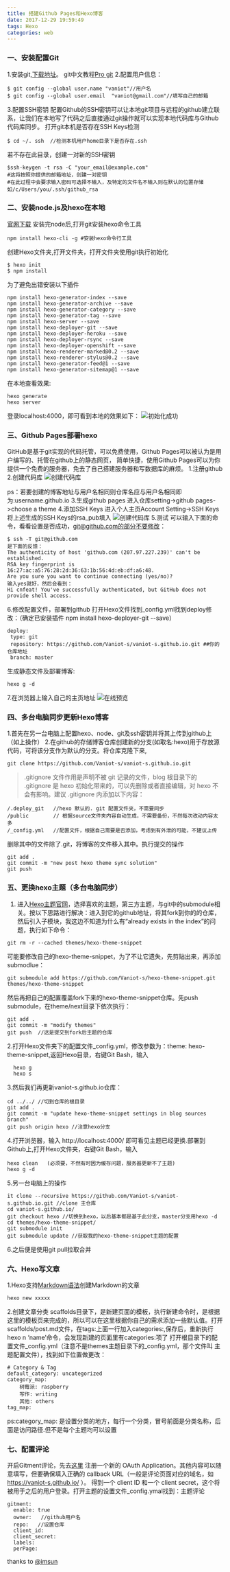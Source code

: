 ```yaml
---
title: 搭建Github Pages和Hexo博客
date: 2017-12-29 19:59:49
tags: Hexo
categories: web
---
```

### 一、安装配置Git
1.安装git,[下载地址](https://git-scm.com/downloads 'git')。
git中文教程[Pro git](http://git.oschina.net/progit/ )
2.配置用户信息：
```
$ git config --global user.name "vaniot"//用户名
$ git config --global user.email  "vaniot@gmail.com"//填写自己的邮箱
```
3.配置SSH密钥
配置Github的SSH密钥可以让本地git项目与远程的github建立联系，让我们在本地写了代码之后直接通过git操作就可以实现本地代码库与Github代码库同步。
打开git本机是否存在SSH Keys检测
```
$ cd ~/. ssh  //检测本机用户home目录下是否存在.ssh
```
若不存在此目录，创建一对新的SSH密钥
```
$ssh-keygen -t rsa -C "your_email@example.com"
#这将按照你提供的邮箱地址，创建一对密钥
#在此过程中会要求输入密码可选择不输入，及特定的文件名不输入则在默认的位置存储如/c/Users/you/.ssh/github_rsa
```
### 二、安装node.js及hexo在本地
[官网下载](https://nodejs.org/en/download/ "node.js")
安装完node后,打开git安装hexo命令工具
```
npm install hexo-cli -g #安装hexo命令行工具
```
创建Hexo文件夹,打开文件夹，打开文件夹使用git执行初始化
```
$ hexo init
$ npm install
```
为了避免出错安装以下插件
```
npm install hexo-generator-index --save
npm install hexo-generator-archive --save
npm install hexo-generator-category --save
npm install hexo-generator-tag --save
npm install hexo-server --save
npm install hexo-deployer-git --save
npm install hexo-deployer-heroku --save
npm install hexo-deployer-rsync --save
npm install hexo-deployer-openshift --save
npm install hexo-renderer-marked@0.2 --save
npm install hexo-renderer-stylus@0.2 --save
npm install hexo-generator-feed@1 --save
npm install hexo-generator-sitemap@1 --save
```
在本地查看效果:
```
hexo generate
hexo server
```
登录localhost:4000，即可看到本地的效果如下：
![初始化成功](https://raw.githubusercontent.com/Vaniot-s/picture/master/imagelocalhost.png)
### 三、Github Pages部署hexo 
GitHub是基于git实现的代码托管，可以免费使用，Github Pages可以被认为是用户编写的、托管在github上的静态网页，
简单快捷，使用Github Pages可以为你提供一个免费的服务器，免去了自己搭建服务器和写数据库的麻烦。
1.注册github
2.创建代码库
![创建代码库](https://raw.githubusercontent.com/Vaniot-s/picture/master/how-to-create-reposity.png)

ps：若要创建的博客地址与用户名相同则仓库名应与用户名相同即为:username.github.io
3.生成github pages
 进入仓库setting->github pages->choose a theme 
4.添加SSH Keys
进入个人主页Account Setting->SSH Keys将上述生成的SSH Keys的rsa_pub填入
![创建代码库](https://raw.githubusercontent.com/Vaniot-s/picture/master/SSH-github-SSH-OK.png)
5.测试
可以输入下面的命令，看看设置是否成功，git@github.com的部分不要修改：
```
$ ssh -T git@github.com
是下面的反馈：
The authenticity of host 'github.com (207.97.227.239)' can't be established.
RSA key fingerprint is 16:27:ac:a5:76:28:2d:36:63:1b:56:4d:eb:df:a6:48.
Are you sure you want to continue connecting (yes/no)?
输入yes就好，然后会看到：
Hi cnfeat! You've successfully authenticated, but GitHub does not provide shell access.
```
6.修改配置文件，部署到github
 打开Hexo文件找到_config.yml找到deploy修改：（确定已安装插件 npm install hexo-deployer-git --save）
 ```
 deploy:
  type: git
  repository: https://github.com/Vaniot-s/vaniot-s.github.io.git ##你的仓库地址
  branch: master
 ```
 生成静态文件及部署博客:
 ```
 hexo g -d
 ```
 7.在浏览器上输入自己的主页地址
 ![在线预览](https://raw.githubusercontent.com/Vaniot-s/picture/master/blog-main.png)
 ### 四、多台电脑同步更新Hexo博客
   1.首先在另一台电脑上配置hexo、node、git及ssh密钥并将其上传到github上（如上操作）
   2.在github的存储博客仓库创建新的分支(如取名:hexo)用于存放源代码，可将该分支作为默认的分支。将仓库克隆下来,
   ```
   git clone https://github.com/Vaniot-s/vaniot-s.github.io.git
   ```
> .gitignore 文件作用是声明不被 git 记录的文件，blog 根目录下的 .gitignore 是 hexo 初始化带来的，可以先删除或者直接编辑，对 hexo 不会有影响。建议 .gitignore 内添加以下内容：
```
/.deploy_git   //hexo 默认的. git 配置文件夹，不需要同步
/public        // 根据source文件夹内容自动生成，不需要备份，不然每次改动内容太多
/_config.yml   //配置文件，根据自己需要是否添加，考虑到有外泄的可能，不建议上传
```
删除其中的文件除了.git，将博客的文件移入其中。执行提交的操作
```
git add .
git commit -m "new post hexo theme sync solution"
git push
```
 ### 五、更换hexo主题（多台电脑同步）
 1. 进入[Hexo主题官网](https://hexo.io/themes/)，选择喜欢的主题，第三方主题，与git中的submodule相关。按以下思路进行解决：进入到它的github地址，将其fork到你的的仓库，然后引入子模块，我这边不知道为什么有“already exists in the index”的问题，执行如下命令：
```
git rm -r --cached themes/hexo-theme-snippet
 ```
 可能要修改自己的hexo-theme-snippet，为了不让它遗失，先剪贴出来，再添加submodlue：
```
git submodule add https://github.com/Vaniot-s/hexo-theme-snippet.git themes/hexo-theme-snippet
```
然后再把自己的配置覆盖fork下来的hexo-theme-snippet仓库。先push submodule，在theme/next目录下依次执行：
```
git add .
git commit -m "modify themes"
git push  //这是提交到fork后主题的仓库
```
2.打开Hexo文件夹下的配置文件_config.yml，修改参数为：theme: hexo-theme-snippet,返回Hexo目录，右键Git Bash，输入
```
  hexo g
  hexo s
```
3.然后我们再更新vaniot-s.github.io仓库：
```
cd ../../ //切到仓库的根目录
git add .
git commit -m "update hexo-theme-snippet settings in blog sources branch"
git push origin hexo //注意hexo分支
```
4.打开浏览器，输入 http://localhost:4000/ 即可看见主题已经更换.部署到Github上,打开Hexo文件夹，右键Git Bash，输入
```
hexo clean   (必须要，不然有时因为缓存问题，服务器更新不了主题)
hexo g -d
```
5.另一台电脑上的操作
```
it clone --recursive https://github.com/Vaniot-s/vaniot-s.github.io.git //clone 主仓库
cd vaniot-s.github.io/
git checkout hexo //切换到hexo，以后基本都是基于此分支，master分支用hexo -d
cd themes/hexo-theme-snippet/
git submodule init
git submodule update //获取我的hexo-theme-snippet主题的配置
```
6.之后便是使用git pull拉取合并
### 六、Hexo写文章
1.Hexo支持[Markdown语法](http://blog.leanote.com/post/freewalk/Markdown-%E8%AF%AD%E6%B3%95%E6%89%8B%E5%86%8C#title-24)创建Markdown的文章
```
hexo new xxxxx
```
2.创建文章分类
scaffolds目录下，是新建页面的模板，执行新建命令时，是根据这里的模板页来完成的，所以可以在这里根据你自己的需求添加一些默认值。打开scaffolds/post.md文件，在tags:上面一行加入categories:,保存后，重新执行hexo n ‘name’命令，会发现新建的页面里有categories:项了
打开根目录下的配置文件_config.yml（注意不是themes主题目录下的_config.yml，那个文件叫 主题配置文件），找到如下位置做更改：
```
# Category & Tag
default_category: uncategorized
category_map:
	树莓派: raspberry
	写作: writing
	其他: others
tag_map:
```
ps:category_map: 是设置分类的地方，每行一个分类，冒号前面是分类名称，后面是访问路径.但不是每个主题均可以设置
### 七、配置评论
   开启Gitment评论，先去[这里](https://github.com/settings/applications/new) 注册一个新的 OAuth Application。其他内容可以随意填写，但要确保填入正确的 callback URL（一般是评论页面对应的域名，如 https://vaniot-s.github.io/ ）。 得到一个 client ID 和一个 client secret，这个将被用于之后的用户登录。打开主题的设置文件_config.ymal找到：主题评论
```
gitment:
  enable: true
  owner:   //github用户名
  repo:   //设置仓库
  client_id: 
  client_secret: 
  labels: 
  perPage: 
```
thanks to [@imsun](https://imsun.net)
